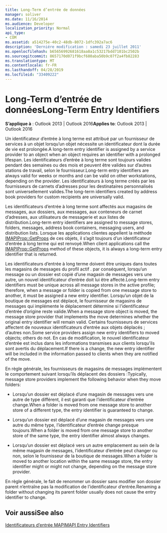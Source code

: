 ```yaml
---
title: Long-Term d’entrée de données
manager: soliver
ms.date: 11/16/2014
ms.audience: Developer
localization_priority: Normal
api_type:
- COM
ms.assetid: a514275e-40c2-48db-8072-1dfc392a7ac6
description: 'Derniére modification : samedi 23 juillet 2011'
ms.openlocfilehash: b65656992681618aa8a1c53217bdd7101bc2502b
ms.sourcegitcommit: 8657170d071f9bcf680aba50b9c07f2a4fb82283
ms.translationtype: MT
ms.contentlocale: fr-FR
ms.lasthandoff: 04/28/2019
ms.locfileid: "33409222"
---
```

# <a name="long-term-entry-identifiers"></a><span data-ttu-id="ab09e-103">Long-Term d’entrée de données</span><span class="sxs-lookup"><span data-stu-id="ab09e-103">Long-Term Entry Identifiers</span></span>

  
  
<span data-ttu-id="ab09e-104">**S’applique à** : Outlook 2013 | Outlook 2016</span><span class="sxs-lookup"><span data-stu-id="ab09e-104">**Applies to**: Outlook 2013 | Outlook 2016</span></span> 
  
<span data-ttu-id="ab09e-105">Un identificateur d’entrée à long terme est attribué par un fournisseur de services à un objet lorsqu’un objet nécessite un identificateur dont la durée de vie est prolongée.</span><span class="sxs-lookup"><span data-stu-id="ab09e-105">A long-term entry identifier is assigned by a service provider to an object when an object requires an identifier with a prolonged lifespan.</span></span> <span data-ttu-id="ab09e-106">Les identificateurs d’entrée à long terme sont toujours valides pendant des semaines ou des mois et peuvent être valides sur d’autres stations de travail, selon le fournisseur.</span><span class="sxs-lookup"><span data-stu-id="ab09e-106">Long-term entry identifiers are always valid for weeks or months and can be valid on other workstations, depending on the provider.</span></span> <span data-ttu-id="ab09e-107">Les identificateurs à long terme créés par les fournisseurs de carnets d’adresses pour les destinataires personnalisés sont universellement valides.</span><span class="sxs-lookup"><span data-stu-id="ab09e-107">The long-term identifiers created by address book providers for custom recipients are universally valid.</span></span> 
  
<span data-ttu-id="ab09e-108">Les identificateurs d’entrée à long terme sont affectés aux magasins de messages, aux dossiers, aux messages, aux conteneurs de carnet d’adresses, aux utilisateurs de messagerie et aux listes de distribution.</span><span class="sxs-lookup"><span data-stu-id="ab09e-108">Long-term entry identifiers are assigned to message stores, folders, messages, address book containers, messaging users, and distribution lists.</span></span> <span data-ttu-id="ab09e-109">Lorsque les applications clientes appellent la méthode [IMAPIProp::GetProps](imapiprop-getprops.md) de ces objets, il s’agit toujours d’un identificateur d’entrée à long terme qui est renvoyé.</span><span class="sxs-lookup"><span data-stu-id="ab09e-109">When client applications call the [IMAPIProp::GetProps](imapiprop-getprops.md) method of these objects, it is always a long-term entry identifier that is returned.</span></span> 
  
<span data-ttu-id="ab09e-110">Les identificateurs d’entrée à long terme doivent être uniques dans toutes les magasins de messages du profil actif . par conséquent, lorsqu’un message ou un dossier est copié d’une magasin de messages vers une autre, un nouvel identificateur d’entrée doit lui être affecté.</span><span class="sxs-lookup"><span data-stu-id="ab09e-110">Long-term entry identifiers must be unique across all message stores in the active profile; therefore, when a message or folder is copied from one message store to another, it must be assigned a new entry identifier.</span></span> <span data-ttu-id="ab09e-111">Lorsqu’un objet de la boutique de messages est déplacé, le fournisseur de magasins de messages qui implémente le déplacement détermine si l’identificateur d’entrée d’origine reste valide.</span><span class="sxs-lookup"><span data-stu-id="ab09e-111">When a message store object is moved, the message store provider that implements the move determines whether the original entry identifier will remain valid.</span></span> <span data-ttu-id="ab09e-112">Certains fournisseurs de services affectent de nouveaux identificateurs d’entrée aux objets déplacés ; d’autres non.</span><span class="sxs-lookup"><span data-stu-id="ab09e-112">Some service providers assign new entry identifiers to moved objects; others do not.</span></span> <span data-ttu-id="ab09e-113">En cas de modification, le nouvel identificateur d’entrée est inclus dans les informations transmises aux clients lorsqu’ils sont avertis du déplacement.</span><span class="sxs-lookup"><span data-stu-id="ab09e-113">If there is a change, the new entry identifier will be included in the information passed to clients when they are notified of the move.</span></span> 
  
<span data-ttu-id="ab09e-114">En règle générale, les fournisseurs de magasins de messages implémentent le comportement suivant lorsqu’ils déplacent des dossiers :</span><span class="sxs-lookup"><span data-stu-id="ab09e-114">Typically, message store providers implement the following behavior when they move folders:</span></span>
  
- <span data-ttu-id="ab09e-115">Lorsqu’un dossier est déplacé d’une magasin de messages vers une autre de type différent, il est garanti que l’identificateur d’entrée change.</span><span class="sxs-lookup"><span data-stu-id="ab09e-115">When a folder is moved from one message store to another store of a different type, the entry identifier is guaranteed to change.</span></span>
    
- <span data-ttu-id="ab09e-116">Lorsqu’un dossier est déplacé d’une magasin de messages vers une autre du même type, l’identificateur d’entrée change presque toujours.</span><span class="sxs-lookup"><span data-stu-id="ab09e-116">When a folder is moved from one message store to another store of the same type, the entry identifier almost always changes.</span></span>
    
- <span data-ttu-id="ab09e-117">Lorsqu’un dossier est déplacé vers un autre emplacement au sein de la même magasin de messages, l’identificateur d’entrée peut changer ou non, selon le fournisseur de la boutique de messages.</span><span class="sxs-lookup"><span data-stu-id="ab09e-117">When a folder is moved to another location within the same message store, the entry identifier might or might not change, depending on the message store provider.</span></span>
    
<span data-ttu-id="ab09e-118">En règle générale, le fait de renommer un dossier sans modifier son dossier parent n’entraîne pas la modification de l’identificateur d’entrée.</span><span class="sxs-lookup"><span data-stu-id="ab09e-118">Renaming a folder without changing its parent folder usually does not cause the entry identifier to change.</span></span> 
  
## <a name="see-also"></a><span data-ttu-id="ab09e-119">Voir aussi</span><span class="sxs-lookup"><span data-stu-id="ab09e-119">See also</span></span>



[<span data-ttu-id="ab09e-120">Identificateurs d’entrée MAPI</span><span class="sxs-lookup"><span data-stu-id="ab09e-120">MAPI Entry Identifiers</span></span>](mapi-entry-identifiers.md)

